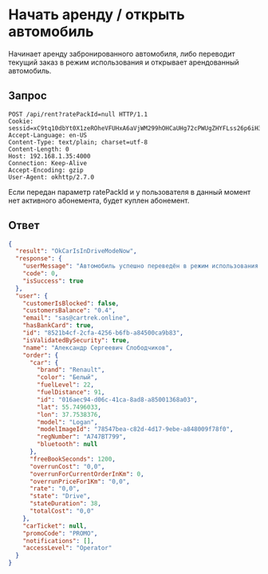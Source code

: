 # Начать аренду / открыть автомобиль

Начинает аренду забронированного автомобиля, либо переводит текущий заказ в режим использования и открывает арендованный автомобиль.

## Запрос

    POST /api/rent?ratePackId=null HTTP/1.1
    Cookie: sessid=xC9tq10dbYt0X1zeROheVFUHxA6aVjWM299hOHCaUHg72cPWUgZHYFLss26p6iH3
    Accept-Language: en-US
    Content-Type: text/plain; charset=utf-8
    Content-Length: 0
    Host: 192.168.1.35:4000
    Connection: Keep-Alive
    Accept-Encoding: gzip
    User-Agent: okhttp/2.7.0

Если передан параметр ratePackId и у пользователя в данный момент нет активного абонемента, будет куплен абонемент.

## Ответ

```json
{
  "result": "OkCarIsInDriveModeNow",
  "response": {
    "userMessage": "Автомобиль успешно переведён в режим использования.",
    "code": 0,
    "isSuccess": true
  },
  "user": {
    "customerIsBlocked": false,
    "customersBalance": "0.4",
    "email": "sas@cartrek.online",
    "hasBankCard": true,
    "id": "8521b4cf-2cfa-4256-b6fb-a84500ca9b83",
    "isValidatedBySecurity": true,
    "name": "Александр Сергеевич Слободчиков",
    "order": {
      "car": {
        "brand": "Renault",
        "color": "Белый",
        "fuelLevel": 22,
        "fuelDistance": 91,
        "id": "016aec94-d06c-41ca-8ad8-a85001368a03",
        "lat": 55.7496033,
        "lon": 37.7538376,
        "model": "Logan",
        "modelImageId": "78547bea-c82d-4d17-9ebe-a848009f78f0",
        "regNumber": "А747ВТ799",
        "bluetooth": null
      },
      "freeBookSeconds": 1200,
      "overrunCost": "0,0",
      "overrunForCurrentOrderInKm": 0,
      "overrunPriceFor1Km": "0,0",
      "rate": "0,0",
      "state": "Drive",
      "stateDuration": 38,
      "totalCost": "0,0"
    },
    "carTicket": null,
    "promoCode": "PROMO",
    "notifications": [],
    "accessLevel": "Operator"
  }
}
```